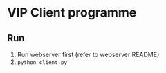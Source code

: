 # VIP Client programme

## Run

1. Run webserver first (refer to webserver README)
2. `python client.py`
